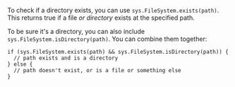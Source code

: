 To check if a directory exists, you can use `sys.FileSystem.exists(path)`. This returns true if a file *or directory* exists at the specified path.

To be sure it's a directory, you can also include `sys.FileSystem.isDirectory(path)`. You can combine them together:

```
if (sys.FileSystem.exists(path) && sys.FileSystem.isDirectory(path)) {
  // path exists and is a directory
} else {
  // path doesn't exist, or is a file or something else
}
```

